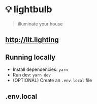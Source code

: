 # 💡 lightbulb

> illuminate your house

## http://lit.lighting

## Running locally

- Install dependencies: `yarn`
- Run dev: `yarn dev`
- (OPTIONAL) Create an `.env.local` file

## .env.local

